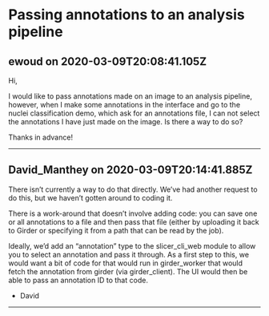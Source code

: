 # Passing annotations to an analysis pipeline

## ewoud on 2020-03-09T20:08:41.105Z

Hi,


I would like to pass annotations made on an image to an analysis pipeline, however, when I make some annotations in the interface and go to the nuclei classification demo, which ask for an annotations file, I can not select the annotations I have just made on the image. Is there a way to do so?


Thanks in advance!


---

## David_Manthey on 2020-03-09T20:14:41.885Z

There isn’t currently a way to do that directly. We’ve had another request to do this, but we haven’t gotten around to coding it.


There is a work\-around that doesn’t involve adding code: you can save one or all annotations to a file and then pass that file (either by uploading it back to Girder or specifying it from a path that can be read by the job).


Ideally, we’d add an “annotation” type to the slicer\_cli\_web module to allow you to select an annotation and pass it through. As a first step to this, we would want a bit of code for that would run in girder\_worker that would fetch the annotation from girder (via girder\_client). The UI would then be able to pass an annotation ID to that code.


* David

---

